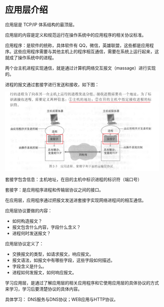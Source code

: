 # 应用层介绍

应用层是 TCP/IP 体系结构的最顶层。

应用层的内容是定义和规范运行在操作系统中的应用程序的相关协议标准。

应用程序：是软件的统称，具体软件有 QQ，微信，英雄联盟，这些都是应用程序。这些应用程序需要与其他主机上的程序相互通信，需要在系统上运行起来，这就成了操作系统中的进程。

两个台主机进程实现通信，就是通过计算机网络交互报文（massage）进行实现的。

进程的报文通过套接字进行发送和接收，如下图：

![套接字](./img/socket.png)
 
套接字包含信息：主机地址，在目的主机中标识进程的标识符（端口号）

套接字：是应用程序进程和传输层协议之间的接口。

在应用层，应用程序通过把报文发送进套接字实现网络进程间的相互通信。

应用层协议要做的内容：

* 如何构造报文？
* 报文包含什么内容，字段什么含义？
* 进程何时发送报文？

应用层协议定义了：

* 交换报文的类型，如请求报文，响应报文。
* 报文语法，如报文中有哪些字段，这些字段如何描述。
* 字段含义是什么。
* 进程如何发报文，如何响应报文。

学习应用层，是通过了解应用层的相关应用程序和它使用应用层的具体协议的方式来学习，学习后要清楚协议的具体内容。

具体学习： DNS服务与DNS协议；WEB应用与HTTP协议。



